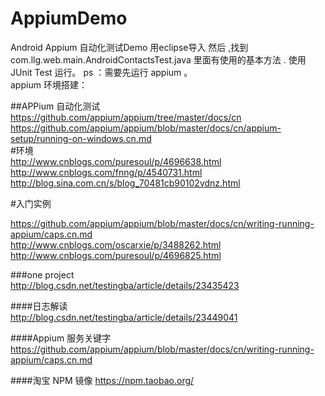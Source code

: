 # AppiumDemo
Android Appium 自动化测试Demo
用eclipse导入 然后 ,找到 com.llg.web.main.AndroidContactsTest.java  里面有使用的基本方法  . 使用JUnit Test 运行。
ps ：需要先运行 appium 。</br>
appium 环境搭建：</br>

##APPium 自动化测试</br>
https://github.com/appium/appium/tree/master/docs/cn</br>
https://github.com/appium/appium/blob/master/docs/cn/appium-setup/running-on-windows.cn.md</br>
#环境</br>
http://www.cnblogs.com/puresoul/p/4696638.html</br>
http://www.cnblogs.com/fnng/p/4540731.html</br>
http://blog.sina.com.cn/s/blog_70481cb90102vdnz.html</br>


#入门实例</br>

https://github.com/appium/appium/blob/master/docs/cn/writing-running-appium/caps.cn.md</br>
http://www.cnblogs.com/oscarxie/p/3488262.html</br>
http://www.cnblogs.com/puresoul/p/4696825.html</br>

###one project</br>
http://blog.csdn.net/testingba/article/details/23435423</br>

####日志解读</br>
http://blog.csdn.net/testingba/article/details/23449041

####Appium 服务关键字</br>
https://github.com/appium/appium/blob/master/docs/cn/writing-running-appium/caps.cn.md


####淘宝 NPM 镜像
https://npm.taobao.org/


